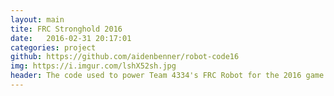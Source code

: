 ```yaml
---
layout: main
tite: FRC Stronghold 2016 
date:   2016-02-31 20:17:01
categories: project
github: https://github.com/aidenbenner/robot-code16
img: https://i.imgur.com/lshX52sh.jpg 
header: The code used to power Team 4334's FRC Robot for the 2016 game FIRST Stronghold. Check out our blue alliance page <a href="https://www.thebluealliance.com/team/4334/2016"> here </a>
---
```

